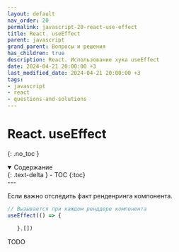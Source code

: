 ```yaml
---
layout: default
nav_order: 20
permalink: javascript-20-react-use-effect
title: React. useEffect
parent: javascript
grand_parent: Вопросы и решения
has_children: true
description: React. Использование хука useEffect
date: 2024-04-21 20:00:00 +3
last_modified_date: 2024-04-21 20:00:00 +3
tags:
- javascript
- react
- questions-and-solutions
---
```


# React. useEffect
{: .no_toc }

<details open markdown="block">
  <summary>
    Содержание
  </summary>
  {: .text-delta }
- TOC
{:toc}
</details>
---

Если важно отследить факт ренденринга компонента.

````jsx
// Вызывается при каждом ренддере компонента
useEffect(() => {

   },[])
````

TODO